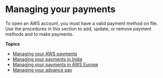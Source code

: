# Managing your payments<a name="manage-payments"></a>

To open an AWS account, you must have a valid payment method on file\. Use the procedures in this section to add, update, or remove payment methods and to make payments\.

**Topics**
+ [Managing your AWS payments](manage-general.md)
+ [Managing your payments in India](edit-aispl-payment-method.md)
+ [Managing your payments in AWS Europe](emea-payments.md)
+ [Managing your advance pay](manage-advancepay.md)